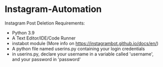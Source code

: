 # Instagram-Automation
Instagram Post Deletion
Requirements:
- Python 3.9
- A Text Editor/IDE/Code Runner
- instabot module (More info on https://instagrambot.github.io/docs/en/)
- A python file named userins.py containing your login credentials
- in userins.py, declare your username in a variable called 'username', and your password in 'password'
